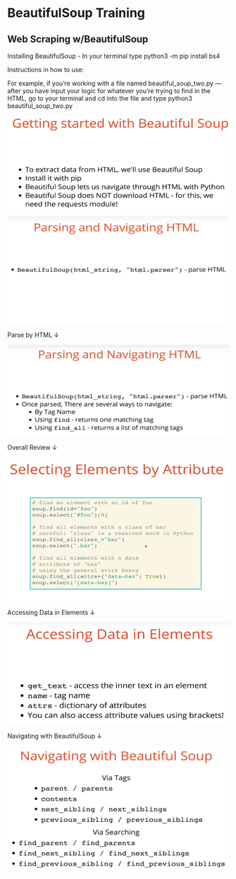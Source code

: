 # BeautifulSoup Training 

## Web Scraping w/BeautifulSoup

Installing BeautifulSoup - In your terminal type python3 -m pip install bs4

Instructions in how to use:

For example, if you’re working with a file named beautiful_soup_two.py — after you have input your logic for whatever you’re trying to find in the HTML, go to your terminal and cd into the file and type python3 beautiful_soup_two.py

![Getting started with BeautifulSoup](images/image_one.png)

![Parsing and Navigating HTML](images/image_two.png)

Parse by HTML
↓

![Parsing and Navigating HTML Two](images/image_three.png)

Overall Review
↓

![Selecting Elements by Attribute](images/image_four.png)

Accessing Data in Elements 
↓

![Accesiing Data in Elements](images/image_five.png)

Navigating with BeautifulSoup
↓

![Navigating with BeautifulSoup](images/image_six.png)